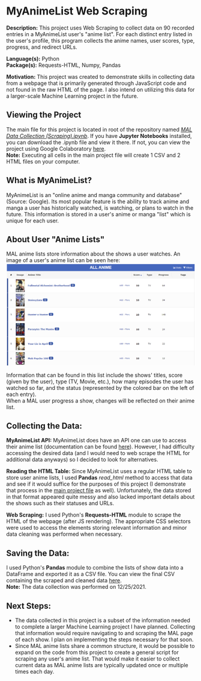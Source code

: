 MyAnimeList Web Scraping
=======================

**Description:** This project uses Web Scraping to collect data on 90 recorded entries in a MyAnimeList user's "anime list". For each distinct entry listed in the user's profile, this program collects the anime names, user scores, type, progress, and redirect URLs. 

**Language(s):** Python  
**Package(s):**  Requests-HTML, Numpy, Pandas

**Motivation:**  This project was created to demonstrate skills in collecting data from a webpage that is primarily generated through JavaScript code and not found in the raw HTML of the page. I also intend on utilizing this data for a larger-scale Machine Learning project in the future.

Viewing the Project
--------------------
The main file for this project is located in root of the repository named _[MAL Data Collection (Scraping).ipynb](MAL%20Data%20Collection%20(Scraping).ipynb)_. If you have **Jupyter Notebooks** installed, you can download the .ipynb file and view it there. If not, you can view the project using Google Colaboratory [here](https://colab.research.google.com/github/AvinashBisram/Data-Collection/blob/master/MyAnimeList%20Web%20Scraping/MAL%20Data%20Collection%20(Scraping).ipynb).  
**Note:** Executing all cells in the main project file will create 1 CSV and 2 HTML files on your computer.


What is MyAnimeList?
------------------------
MyAnimeList is an "online anime and manga community and database" (Source: Google). Its most popular feature is the ability to track anime and manga a user has historically watched, is watching, or plans to watch in the future. This information is stored in a user's anime or manga "list" which is unique for each user.


About User "Anime Lists"
------------------------
MAL anime lists store information about the shows a user watches. An image of a user's anime list can be seen here:  
![Example MAL Anime List](./readMe%20images/MAL%20Example%20Anime%20List.PNG)

Information that can be found in this list include the shows' titles, score (given by the user), type (TV, Movie, etc.), how many episodes the user has watched so far, and the status (represented by the colored bar on the left of each entry).  
When a MAL user progress a show, changes will be reflected on their anime list.


Collecting the Data:
--------------------
**MyAnimeList API:**  MyAnimeList does have an API one can use to access their anime list (documentation can be found [here](https://myanimelist.net/apiconfig/references/api/v2)). However, I had difficulty accessing the desired data (and I would need to web scrape the HTML for additional data anyways) so I decided to look for alternatives.

**Reading the HTML Table:** Since MyAnimeList uses a regular HTML table to store user anime lists, I used **Pandas** _read_html_ method to access that data and see if it would suffice for the purposes of this project (I demonstrate that process in the [main project file](MAL%20Data%20Collection%20(Scraping).ipynb) as well). Unfortunately, the data stored in that format appeared quite messy and also lacked important details about the shows such as their statuses and URLs.

**Web Scraping:** I used Python's **Requests-HTML** module to scrape the HTML of the webpage (after JS rendering). The appropriate CSS selectors were used to access the elements storing relevant information and minor data cleaning was performed when necessary.


Saving the Data:
----------------
I used Python's **Pandas** module to combine the lists of show data into a DataFrame and exported it as a CSV file. You can view the final CSV containing the scraped and cleaned data [here](Scraped_MAL_Data.csv).  
**Note:** The data collection was performed on 12/25/2021.


Next Steps:
-----------
* The data collected in this project is a subset of the information needed to complete a larger Machine Learning project I have planned. Collecting that information would require navigating to and scraping the MAL page of each show. I plan on implementing the steps necessary for that soon.
* Since MAL anime lists share a common structure, it would be possible to expand on the code from this project to create a general script for scraping any user's anime list. That would make it easier to collect current data as MAL anime lists are typically updated once or multiple times each day.

